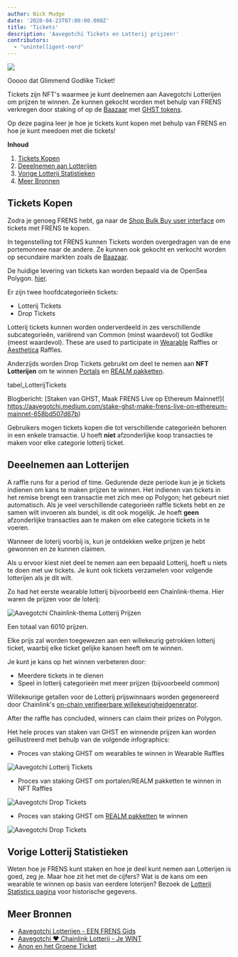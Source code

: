 ```yaml
---
author: Nick Mudge
date: '2020-04-23T07:00:00.000Z'
title: 'Tickets'
description: 'Aavegotchi Tickets en Lotterij prijzen!'
contributors:
  - "unintelligent-nerd"
---
```


<div class="headerImageContainer">
<img class="headerImage" src="/tickets/ticket-godlike.svg">
<p class="headerImageText">Ooooo dat Glimmend Godlike Ticket!</p>
</div>

Tickets zijn NFT's waarmee je kunt deelnemen aan Aavegotchi Lotterijen om prijzen te winnen. Ze kunnen gekocht worden met behulp van FRENS verkregen door staking of op de [Baazaar](/baazaar) met [GHST tokens](/ghst).

Op deze pagina leer je hoe je tickets kunt kopen met behulp van FRENS en hoe je kunt meedoen met die tickets!

<div class="contentsBox">

**Inhoud**

<ol>
<li><a href=#purchasing-tickets>Tickets Kopen</a></li>
<li><a href=#entering-raffles>Deeelnemen aan Lotterijen</a></li>
<li><a href=#past-raffles-statistics>Vorige Lotterij Statistieken</a></li>
<li><a href=#more-resources>Meer Bronnen</a></li>
</ol>

</div>

## Tickets Kopen

Zodra je genoeg FRENS hebt, ga naar de [Shop Bulk Buy user interface](https://aavegotchi.com/tickets) om tickets met FRENS te kopen.

In tegenstelling tot FRENS kunnen Tickets worden overgedragen van de ene portemonnee naar de andere. Ze kunnen ook gekocht en verkocht worden op secundaire markten zoals de [Baazaar](/baazaar).

De huidige levering van tickets kan worden bepaald via de OpenSea Polygon. [hier](https://opensea.io/collection/aavegotchi-raffle-tickets-polygon).

Er zijn twee hoofdcategorieën tickets:

* Lotterij Tickets
* Drop Tickets

Lotterij tickets kunnen worden onderverdeeld in zes verschillende subcategorieën, variërend van Common (minst waardevol) tot Godlike (meest waardevol). These are used to participate in [Wearable](/wearables) Raffles or [Aesthetica](/aesthetica) Raffles.

Anderzijds worden Drop Tickets gebruikt om deel te nemen aan **NFT Lotterijen** om te winnen [Portals](/portals) en [REALM pakketten](/metaverse).

tabel_LotterijTickets

Blogbericht: \[Staken van GHST, Maak FRENS Live op Ethereum Mainnet!\]( https://aavegotchi.medium.com/stake-ghst-make-frens-live-on-ethereum-mainnet-658bd507d67b)

Gebruikers mogen tickets kopen die tot verschillende categorieën behoren in een enkele transactie. U hoeft **niet** afzonderlijke koop transacties te maken voor elke categorie lotterij ticket.

## Deeelnemen aan Lotterijen

A raffle runs for a period of time. Gedurende deze periode kun je je tickets indienen om kans te maken prijzen te winnen. Het indienen van tickets in het remise brengt een transactie met zich mee op Polygon; het gebeurt niet automatisch. Als je veel verschillende categorieën raffle tickets hebt en ze samen wilt invoeren als bundel, is dit ook mogelijk. Je hoeft **geen** afzonderlijke transacties aan te maken om elke categorie tickets in te voeren.

Wanneer de loterij voorbij is, kun je ontdekken welke prijzen je hebt gewonnen en ze kunnen claimen.

Als u ervoor kiest niet deel te nemen aan een bepaald Lotterij, hoeft u niets te doen met uw tickets. Je kunt ook tickets verzamelen voor volgende lotterijen als je dit wilt.

Zo had het eerste wearable lotterij bijvoorbeeld een Chainlink-thema. Hier waren de prijzen voor de loterij:

<img class = "bodyImage" src = "/tickets/link-raffle-prizes.png" alt = "Aavegotchi Chainlink-thema Lotterij Prijzen" />

Een totaal van 6010 prijzen.

Elke prijs zal worden toegewezen aan een willekeurig getrokken lotterij ticket, waarbij elke ticket gelijke kansen heeft om te winnen.

Je kunt je kans op het winnen verbeteren door:
* Meerdere tickets in te dienen
* Speel in lotterij categorieën met meer prijzen (bijvoorbeeld common)

Willekeurige getallen voor de Lotterij prijswinnaars worden gegenereerd door Chainlink's [on-chain verifieerbare willekeurigheidgenerator](https://blog.chain.link/verifiable-random-functions-vrf-random-number-generation-rng-feature/).

After the raffle has concluded, winners can claim their prizes on Polygon.

Het hele proces van staken van GHST en winnende prijzen kan worden geïllustreerd met behulp van de volgende infographics:

* Proces van staking GHST om wearables te winnen in Wearable Raffles

<img class = "bodyImage" src = "/tickets/raffle-tickets-infographic.png" alt = "Aavegotchi Lotterij Tickets" />

* Proces van staking GHST om portalen/REALM pakketten te winnen in NFT Raffles

<img class = "bodyImage" src = "/tickets/drop-tickets-infographic.png" alt = "Aavegotchi Drop Tickets" />

* Proces van staking GHST om [REALM pakketten](/metaverse#realm-parcel-sizes) te winnen

<img class="bodyImage" src="/tickets/drop_ticket_post.png" alt="Aavegotchi Drop Tickets" />

## Vorige Lotterij Statistieken
Weten hoe je FRENS kunt staken en hoe je deel kunt nemen aan Lotterijen is goed, zeg je. Maar hoe zit het met de cijfers? Wat is de kans om een wearable te winnen op basis van eerdere loterijen? Bezoek de [Lotterij Statistics pagina](/raffles-stats) voor historische gegevens.

## Meer Bronnen

- [Aavegotchi Lotterijen - EEN FRENS Gids](https://aavegotchi.medium.com/aavegotchi-raffles-a-frenly-guide-66f624c9bc60)
- [Aavegotchi ❤ Chainlink Lotterij - Je WINT](https://aavegotchi.medium.com/aavegotchi-chainlink-raffle-you-just-won-af87712f1018)
- [Anon en het Groene Ticket](https://aavegotchi.medium.com/anon-and-the-green-ticket-5776969b3a69)
